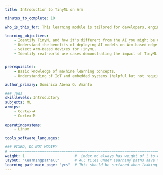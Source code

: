 ```yaml
---
title: Introduction to TinyML on Arm

minutes_to_complete: 10

who_is_this_for: This learning module is tailored for developers, engineers, and data scientists who are new to TinyML and interested in exploring its potential for edge AI. If you have an interest in deploying machine learning models on low-power, resource-constrained devices, this course will help you get started.

learning_objectives: 
    - Identify TinyML and how it's different from the AI you might be used to.
    - Understand the benefits of deploying AI models on Arm-based edge devices.
    - Select Arm-based devices for TinyML.
    - Identify real-world use cases demonstrating the impact of TinyML in various industries.


prerequisites:
    - Basic knowledge of machine learning concepts.
    - Understanding of IoT and embedded systems (helpful but not required).

author_primary: Dominica Abena O. Amanfo

### Tags
skilllevels: Introductory
subjects: ML
armips:
    - Cortex-A
    - Cortex-M
   
operatingsystems:
    - Linux

tools_software_languages:

### FIXED, DO NOT MODIFY
# ================================================================================
weight: 1                       # _index.md always has weight of 1 to order correctly
layout: "learningpathall"       # All files under learning paths have this same wrapper
learning_path_main_page: "yes"  # This should be surfaced when looking for related content. Only set for _index.md of learning path content.
---
```

